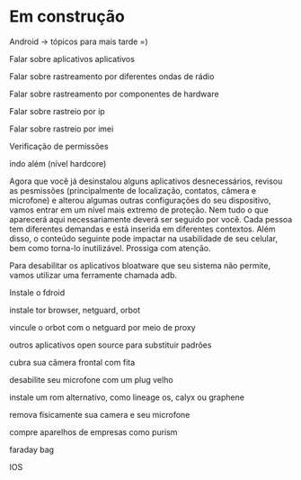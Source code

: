 # Em construção

Android -> tópicos para mais tarde =)

Falar sobre aplicativos aplicativos

Falar sobre rastreamento por diferentes ondas de rádio

Falar sobre rastreamento por componentes de hardware

Falar sobre rastreio por ip

Falar sobre rastreio por imei

Verificação de permissões

indo além (nível hardcore)

Agora que você já desinstalou alguns aplicativos desnecessários, revisou as pesmissões (principalmente de localização, contatos, câmera e microfone) e alterou algumas outras configurações do seu dispositivo, vamos entrar em um nível mais extremo de proteção. Nem tudo o que aparecerá aqui necessariamente deverá ser seguido por você. Cada pessoa tem diferentes demandas e está inserida em diferentes contextos. Além disso, o conteúdo seguinte pode impactar na usabilidade de seu celular, bem como torna-lo inutilizável. Prossiga com atenção.

Para desabilitar os aplicativos bloatware que seu sistema não permite, vamos utilizar uma ferramente chamada adb.

Instale o fdroid

instale tor browser, netguard, orbot

vincule o orbot com o netguard por meio de proxy

outros aplicativos open source para substituir padrões

cubra sua câmera frontal com fita

desabilite seu microfone com um plug velho

instale um rom alternativo, como lineage os, calyx ou graphene

remova fisicamente sua camera e seu microfone

compre aparelhos de empresas como purism

faraday bag

IOS
